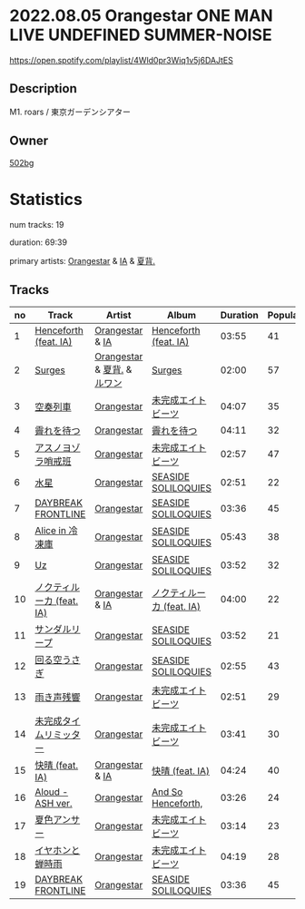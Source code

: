 # 2022.08.05 Orangestar ONE MAN LIVE UNDEFINED SUMMER-NOISE
https://open.spotify.com/playlist/4Wld0pr3Wiq1v5j6DAJtES

## Description
M1. roars &#x2F; 東京ガーデンシアター

## Owner
[502bg](https://open.spotify.com/user/4woroafc3tx648l7zc8quofbf)

# Statistics
num tracks: 19

duration: 69:39

primary artists: [Orangestar](https://open.spotify.com/artist/420aixNZr4paRQmuRXz3DS) & [IA](https://open.spotify.com/artist/1oz1HYOyJhjshPi5Nvs3MX) & [夏背.](https://open.spotify.com/artist/5hunVn37cU0SN64HjAHfuy)

## Tracks
| no | Track | Artist | Album | Duration | Popularity |
| -- | ----- | ------ | ----- | -------- | ---------- |
| 1 | [Henceforth (feat. IA)](https://open.spotify.com/track/4gLC5fds3QR3w7f5TmuNjh) | [Orangestar](https://open.spotify.com/artist/420aixNZr4paRQmuRXz3DS) & [IA](https://open.spotify.com/artist/1oz1HYOyJhjshPi5Nvs3MX) | [Henceforth (feat. IA)](https://open.spotify.com/album/1rlYATigfdlT3euu2Lgniz) | 03:55 | 41 |
| 2 | [Surges](https://open.spotify.com/track/5XhxMq0dQNenKr6eDU79Ka) | [Orangestar](https://open.spotify.com/artist/420aixNZr4paRQmuRXz3DS) & [夏背.](https://open.spotify.com/artist/5hunVn37cU0SN64HjAHfuy) & [ルワン](https://open.spotify.com/artist/0UOSYwTdo7kX41HWeuykKm) | [Surges](https://open.spotify.com/album/72RDPs84Uf87a92q7GzhmT) | 02:00 | 57 |
| 3 | [空奏列車](https://open.spotify.com/track/02jSqGmyGxNRGBfqtH1NZS) | [Orangestar](https://open.spotify.com/artist/420aixNZr4paRQmuRXz3DS) | [未完成エイトビーツ](https://open.spotify.com/album/4R1TGj5yvneO62MVUYUpXL) | 04:07 | 35 |
| 4 | [霽れを待つ](https://open.spotify.com/track/2zTRQnsCJYRjBhdTlFakJH) | [Orangestar](https://open.spotify.com/artist/420aixNZr4paRQmuRXz3DS) | [霽れを待つ](https://open.spotify.com/album/4yVAw5Mh7U2NO63j2bf2sm) | 04:11 | 32 |
| 5 | [アスノヨゾラ哨戒班](https://open.spotify.com/track/75tQZI2X1VwNOPtOrOrdpl) | [Orangestar](https://open.spotify.com/artist/420aixNZr4paRQmuRXz3DS) | [未完成エイトビーツ](https://open.spotify.com/album/4R1TGj5yvneO62MVUYUpXL) | 02:57 | 47 |
| 6 | [水星](https://open.spotify.com/track/3ZRJ2EGm5TZ0OglAVzB8xb) | [Orangestar](https://open.spotify.com/artist/420aixNZr4paRQmuRXz3DS) | [SEASIDE SOLILOQUIES](https://open.spotify.com/album/03GyEUfClHLpRVffentlxz) | 02:51 | 22 |
| 7 | [DAYBREAK FRONTLINE](https://open.spotify.com/track/75YCl9VcgGUKPmjrH5wWkp) | [Orangestar](https://open.spotify.com/artist/420aixNZr4paRQmuRXz3DS) | [SEASIDE SOLILOQUIES](https://open.spotify.com/album/03GyEUfClHLpRVffentlxz) | 03:36 | 45 |
| 8 | [Alice in 冷凍庫](https://open.spotify.com/track/4u4waEq8JvugyEW3rDTpKE) | [Orangestar](https://open.spotify.com/artist/420aixNZr4paRQmuRXz3DS) | [SEASIDE SOLILOQUIES](https://open.spotify.com/album/03GyEUfClHLpRVffentlxz) | 05:43 | 38 |
| 9 | [Uz](https://open.spotify.com/track/52anAc1Jr1EMVlRyTVYJvS) | [Orangestar](https://open.spotify.com/artist/420aixNZr4paRQmuRXz3DS) | [SEASIDE SOLILOQUIES](https://open.spotify.com/album/03GyEUfClHLpRVffentlxz) | 03:52 | 32 |
| 10 | [ノクティルーカ (feat. IA)](https://open.spotify.com/track/7xrs8oNrdgKcYZRrQbEv1F) | [Orangestar](https://open.spotify.com/artist/420aixNZr4paRQmuRXz3DS) & [IA](https://open.spotify.com/artist/1oz1HYOyJhjshPi5Nvs3MX) | [ノクティルーカ (feat. IA)](https://open.spotify.com/album/6weljCfmspGsbzQt8KuBc5) | 04:00 | 22 |
| 11 | [サンダルリープ](https://open.spotify.com/track/3Mx3bRcLoGJb7GvtaOXiaO) | [Orangestar](https://open.spotify.com/artist/420aixNZr4paRQmuRXz3DS) | [SEASIDE SOLILOQUIES](https://open.spotify.com/album/03GyEUfClHLpRVffentlxz) | 03:52 | 21 |
| 12 | [回る空うさぎ](https://open.spotify.com/track/2qEjAi2IIV6BNX7OY3Z2Ma) | [Orangestar](https://open.spotify.com/artist/420aixNZr4paRQmuRXz3DS) | [SEASIDE SOLILOQUIES](https://open.spotify.com/album/03GyEUfClHLpRVffentlxz) | 02:55 | 43 |
| 13 | [雨き声残響](https://open.spotify.com/track/3hYCyW62xauVuVUekCXPKm) | [Orangestar](https://open.spotify.com/artist/420aixNZr4paRQmuRXz3DS) | [未完成エイトビーツ](https://open.spotify.com/album/4R1TGj5yvneO62MVUYUpXL) | 02:51 | 29 |
| 14 | [未完成タイムリミッター](https://open.spotify.com/track/2szSRhNbOiFlW91ywxLWAi) | [Orangestar](https://open.spotify.com/artist/420aixNZr4paRQmuRXz3DS) | [未完成エイトビーツ](https://open.spotify.com/album/4R1TGj5yvneO62MVUYUpXL) | 03:41 | 30 |
| 15 | [快晴 (feat. IA)](https://open.spotify.com/track/5F8rIZkDib9p8kkKXmmIhw) | [Orangestar](https://open.spotify.com/artist/420aixNZr4paRQmuRXz3DS) & [IA](https://open.spotify.com/artist/1oz1HYOyJhjshPi5Nvs3MX) | [快晴 (feat. IA)](https://open.spotify.com/album/0vgMQUlLityCenH8CfqM9B) | 04:24 | 40 |
| 16 | [Aloud - ASH ver.](https://open.spotify.com/track/7BXs9CjeA6cJXuNMChwbYF) | [Orangestar](https://open.spotify.com/artist/420aixNZr4paRQmuRXz3DS) | [And So Henceforth,](https://open.spotify.com/album/6zCec6zfYGM3ioT1XTPMtQ) | 03:26 | 24 |
| 17 | [夏色アンサー](https://open.spotify.com/track/2KCFQSsGIGH79kKPBCNgEK) | [Orangestar](https://open.spotify.com/artist/420aixNZr4paRQmuRXz3DS) | [未完成エイトビーツ](https://open.spotify.com/album/4R1TGj5yvneO62MVUYUpXL) | 03:14 | 23 |
| 18 | [イヤホンと蝉時雨](https://open.spotify.com/track/6W87BcsuhbxO839Yif1oib) | [Orangestar](https://open.spotify.com/artist/420aixNZr4paRQmuRXz3DS) | [未完成エイトビーツ](https://open.spotify.com/album/4R1TGj5yvneO62MVUYUpXL) | 04:19 | 28 |
| 19 | [DAYBREAK FRONTLINE](https://open.spotify.com/track/75YCl9VcgGUKPmjrH5wWkp) | [Orangestar](https://open.spotify.com/artist/420aixNZr4paRQmuRXz3DS) | [SEASIDE SOLILOQUIES](https://open.spotify.com/album/03GyEUfClHLpRVffentlxz) | 03:36 | 45 |
        

